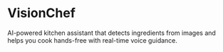 # VisionChef
AI-powered kitchen assistant that detects ingredients from images and helps you cook hands-free with real-time voice guidance.
